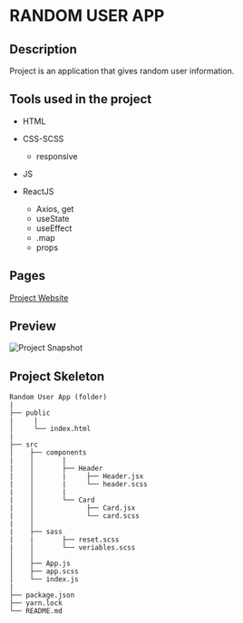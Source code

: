 # RANDOM USER APP

## Description

Project is an application that gives random user information.

## Tools used in the project

- HTML

- CSS-SCSS

  - responsive

- JS

- ReactJS
  - Axios, get
  - useState
  - useEffect
  - .map
  - props

<!-- ## Github-pages -->

## Pages

[ Project Website ](https://cheery-empanada-18cced.netlify.app/)

## Preview

![ Project Snapshot ](randomuser.gif)

## Project Skeleton

```
Random User App (folder)
|
├── public
|     |
│     └── index.html
|
├── src
│    ├── components
|    │       |
|    │       ├── Header
|    │       |     ├── Header.jsx
|    │       |     └── header.scss
|    │       |
|    │       └── Card
|    │             ├── Card.jsx
|    │             └── card.scss
|    │
|    ├── sass
|    |       ├── reset.scss
|    │       └── veriables.scss
│    │
│    ├── App.js
│    ├── app.scss
│    └── index.js
|
├── package.json
├── yarn.lock
└── README.md
```